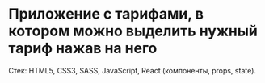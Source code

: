 # Приложение с тарифами, в котором можно выделить нужный тариф нажав на него

Стек: HTML5, CSS3, SASS, JavaScript, React (компоненты, props, state).
